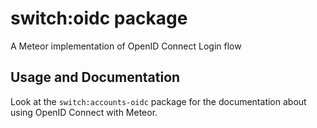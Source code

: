 # switch:oidc package

A Meteor implementation of OpenID Connect Login flow

## Usage and Documentation

Look at the `switch:accounts-oidc` package for the documentation about using OpenID Connect with Meteor.
